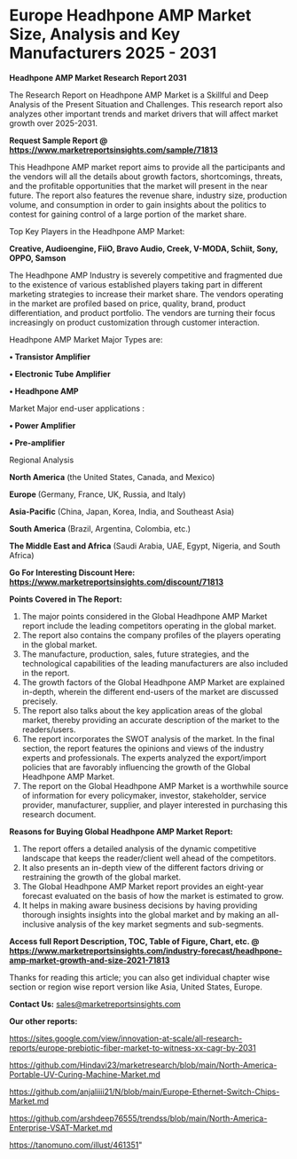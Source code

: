# Europe Headhpone AMP Market Size, Analysis and Key Manufacturers 2025 - 2031

<strong>Headhpone AMP Market Research Report 2031</strong>

The Research Report on Headhpone AMP Market is a Skillful and Deep Analysis of the Present Situation and Challenges. This research report also analyzes other important trends and market drivers that will affect market growth over 2025-2031.

<strong>Request Sample Report @ <a href=https://www.marketreportsinsights.com/sample/71813>https://www.marketreportsinsights.com/sample/71813</a></strong>

This Headhpone AMP market report aims to provide all the participants and the vendors will all the details about growth factors, shortcomings, threats, and the profitable opportunities that the market will present in the near future. The report also features the revenue share, industry size, production volume, and consumption in order to gain insights about the politics to contest for gaining control of a large portion of the market share.

Top Key Players in the Headhpone AMP Market:

<strong>Creative, Audioengine, FiiO, Bravo Audio, Creek, V-MODA, Schiit, Sony, OPPO, Samson</strong>

The Headhpone AMP Industry is severely competitive and fragmented due to the existence of various established players taking part in different marketing strategies to increase their market share. The vendors operating in the market are profiled based on price, quality, brand, product differentiation, and product portfolio. The vendors are turning their focus increasingly on product customization through customer interaction.

Headhpone AMP Market Major Types are:

<strong>• Transistor Amplifier

• Electronic Tube Amplifier

• Headhpone AMP</strong>

Market Major end-user applications :

<strong>• Power Amplifier

• Pre-amplifier</strong>

Regional Analysis

</u><strong><b>North America</b></strong> (the United States, Canada, and Mexico)

<strong><b>Europe </b></strong>(Germany, France, UK, Russia, and Italy)

<strong><b>Asia-Pacific</b></strong> (China, Japan, Korea, India, and Southeast Asia)

<strong><b>South America</b></strong> (Brazil, Argentina, Colombia, etc.)

<strong><b>The Middle East and Africa</b></strong> (Saudi Arabia, UAE, Egypt, Nigeria, and South Africa)

<strong>Go For Interesting Discount Here: <a href=https://www.marketreportsinsights.com/discount/71813>https://www.marketreportsinsights.com/discount/71813</a></strong>

<strong>Points Covered in The Report:</strong>
<ol>
  <li>The major points considered in the Global Headhpone AMP Market report include the leading competitors operating in the global market.</li>
  <li>The report also contains the company profiles of the players operating in the global market.</li>
  <li>The manufacture, production, sales, future strategies, and the technological capabilities of the leading manufacturers are also included in the report.</li>
  <li>The growth factors of the Global Headhpone AMP Market are explained in-depth, wherein the different end-users of the market are discussed precisely.</li>
  <li>The report also talks about the key application areas of the global market, thereby providing an accurate description of the market to the readers/users.</li>
  <li>The report incorporates the SWOT analysis of the market. In the final section, the report features the opinions and views of the industry experts and professionals. The experts analyzed the export/import policies that are favorably influencing the growth of the Global Headhpone AMP Market.</li>
  <li>The report on the Global Headhpone AMP Market is a worthwhile source of information for every policymaker, investor, stakeholder, service provider, manufacturer, supplier, and player interested in purchasing this research document.</li>
</ol>
<strong>Reasons for Buying Global Headhpone AMP Market Report:</strong>

<ol>
  <li>The report offers a detailed analysis of the dynamic competitive landscape that keeps the reader/client well ahead of the competitors.</li>
  <li>It also presents an in-depth view of the different factors driving or restraining the growth of the global market.</li>
  <li>The Global Headhpone AMP Market report provides an eight-year forecast evaluated on the basis of how the market is estimated to grow.</li>
  <li>It helps in making aware business decisions by having providing thorough insights insights into the global market and by making an all-inclusive analysis of the key market segments and sub-segments.</li>
</ol>
<strong>Access full Report Description, TOC, Table of Figure, Chart, etc. @ <a href=https://www.marketreportsinsights.com/industry-forecast/headhpone-amp-market-growth-and-size-2021-71813>https://www.marketreportsinsights.com/industry-forecast/headhpone-amp-market-growth-and-size-2021-71813</a></strong>


Thanks for reading this article; you can also get individual chapter wise section or region wise report version like Asia, United States, Europe.

<strong>Contact Us:</strong>
sales@marketreportsinsights.com

<strong>Our other reports:</strong>

<a href=https://sites.google.com/view/innovation-at-scale/all-research-reports/europe-prebiotic-fiber-market-to-witness-xx-cagr-by-2031>https://sites.google.com/view/innovation-at-scale/all-research-reports/europe-prebiotic-fiber-market-to-witness-xx-cagr-by-2031</a>

<a href=https://github.com/Hindavi23/marketresearch/blob/main/North-America-Portable-UV-Curing-Machine-Market.md>https://github.com/Hindavi23/marketresearch/blob/main/North-America-Portable-UV-Curing-Machine-Market.md</a>

<a href=https://github.com/anjaliiii21/N/blob/main/Europe-Ethernet-Switch-Chips-Market.md>https://github.com/anjaliiii21/N/blob/main/Europe-Ethernet-Switch-Chips-Market.md</a>

<a href=https://github.com/arshdeep76555/trendss/blob/main/North-America-Enterprise-VSAT-Market.md>https://github.com/arshdeep76555/trendss/blob/main/North-America-Enterprise-VSAT-Market.md</a>

<a href=https://tanomuno.com/illust/461351>https://tanomuno.com/illust/461351</a>"
